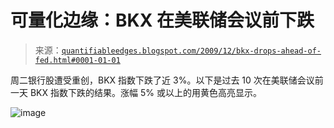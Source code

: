 <!--yml

分类：未分类

日期：2024-05-18 13:08:27

-->

# 可量化边缘：BKX 在美联储会议前下跌

> 来源：[`quantifiableedges.blogspot.com/2009/12/bkx-drops-ahead-of-fed.html#0001-01-01`](http://quantifiableedges.blogspot.com/2009/12/bkx-drops-ahead-of-fed.html#0001-01-01)

周二银行股遭受重创，BKX 指数下跌了近 3%。以下是过去 10 次在美联储会议前一天 BKX 指数下跌的结果。涨幅 5% 或以上的用黄色高亮显示。

![image](https://blogger.googleusercontent.com/img/b/R29vZ2xl/AVvXsEgV5Psct1QmLYOB3P-R3uXTar6bcB6FTrbu9mupAFYtXXbELN_cdMvj1-sMO1act7AYxNZgZieWnBTxxGtS6icTPjT7qfmfkf9lbV7UXprUDv9uaackzmg2txf8t2KJcVWkJkI0GPH63cen/s1600-h/2009-12-16+png.png)
